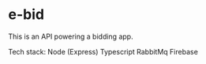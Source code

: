 # e-bid
This is an API powering a bidding app.

Tech stack:
Node (Express)
Typescript
RabbitMq
Firebase
